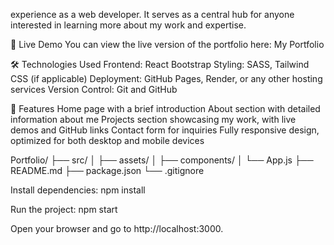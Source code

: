 experience as a web developer. It serves as a central hub for anyone interested in learning more about my work and expertise.

🚀 Live Demo
You can view the live version of the portfolio here: My Portfolio

🛠️ Technologies Used
Frontend: React Bootstrap
Styling: SASS, Tailwind CSS (if applicable)
Deployment: GitHub Pages, Render, or any other hosting services
Version Control: Git and GitHub

📄 Features
Home page with a brief introduction
About section with detailed information about me
Projects section showcasing my work, with live demos and GitHub links
Contact form for inquiries
Fully responsive design, optimized for both desktop and mobile devices

Portfolio/
├── src/
│ ├── assets/
│ ├── components/
│ └── App.js
├── README.md
├── package.json
└── .gitignore

Install dependencies: npm install

Run the project: npm start

Open your browser and go to http://localhost:3000.
